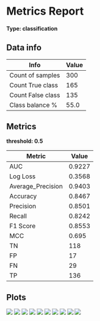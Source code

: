 





# Metrics Report


#### Type: classification


## Data info




| Info | Value |
| --- | --- |
| Count of samples | 300 |
| Count True class | 165 |
| Count False class | 135 |
| Class balance % | 55.0 |


## Metrics


**threshold: 0.5**




| Metric | Value |
| --- | --- |
| AUC | 0.9227 |
| Log Loss | 0.3568 |
| Average\_Precision | 0.9403 |
| Accuracy | 0.8467 |
| Precision | 0.8501 |
| Recall | 0.8242 |
| F1 Score | 0.8553 |
| MCC | 0.695 |
| TN | 118 |
| FP | 17 |
| FN | 29 |
| TP | 136 |


## Plots


![](./plots/precision_recall_curve.png)
![](./plots/calibration_curve.png)
![](./plots/ks_statistic.png)
![](./plots/tp_fp_with_optimal_threshold.png)
![](./plots/cumulative_gain.png)
![](./plots/confusion_matrix.png)
![](./plots/precision_recall_vs_threshold.png)
![](./plots/lift_curve.png)
![](./plots/class_distribution.png)
![](./plots/roc_curve.png)


